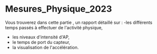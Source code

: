 # Mesures_Physique_2023

Vous trouverez dans cette partie , un rapport détaillé sur :
-les différents temps passés à effectuer de l'activité physique, 
- les niveaux d'intensité d'AP,
- le temps de port du capteur,
- la visualisation de l'accélération.
  
